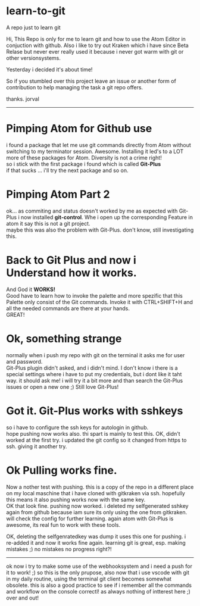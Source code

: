 # learn-to-git
A repo just to learn git

Hi,
This Repo is only for me to learn git and how to use the Atom Editor in conjuction with github.
Also i like to try out Kraken which i have since Beta Relase but never ever really used it because i never got warm with git or other versionsystems.

Yesterday i decided it's about time!

So if you stumbled over this project leave an issue or another form of contribution to help managing the task a git repo offers.

thanks. jorval

---

# Pimping Atom for Github use
i found a package that let me use git commands directly from Atom without switching to my terminator session. Awesome. Installing it led's to a LOT more of these packages for Atom. Diversity is not a crime right!<br />
so i stick with the first package i found which is called **Git-Plus**<br />
if that sucks ... i'll try the next package and so on.

# Pimping Atom Part 2
ok... as commiting and status doesn't worked by me as expected with Git-Plus i now installed **git-control**. Whe i open up the corresponding Feature in atom it say this is not a git project.<br />
maybe this was also the problem with Git-Plus. don't know, still investigating this.

# Back to Git Plus and now i Understand how it works.
And God it **WORKS!**<br />
Good have to learn how to invoke the palette and more spezific that this Palette only consist of the Git commands. Invoke it with CTRL+SHIFT+H and all the needed commands are there at your hands.<br />
GREAT!

# Ok, something strange
normally when i push my repo with git on the terminal it asks me for user and password.<br />
Git-Plus plugin didn't asked, and i didn't mind. I don't know i there is a special settings where i have to put my credentials, but i dont like it taht way. it should ask me! i will try it a bit more and than search the Git-Plus issues or open a new one ;) Still love Git-Plus!

# Got it. Git-Plus works with sshkeys
so i have to configure the ssh keys for autologin in github.<br />
hope pushing now works also. thi spart is mainly to test this.
OK, didn't worked at the first try. i updated the git config so it changed from https to ssh.
giving it another try.

# Ok Pulling works fine.
Now a nother test with pushing. this is a copy of the repo in a different place on my local maschine that i have cloned with gitkraken via ssh.
hopefully this means it also pushing works now with the same key.<br />
OK that look fine. pushing now worked. i deleted my selfgenerated sshkey again from github because iam sure its only using the one from gitkraken.<br />
will check the config for further learning. again atom with Git-Plus is awesome, its real fun to work with these tools.

OK, deleting the selfgenratedkey was dump it uses this one for pushing. i re-added it and now it works fine again. learning git is great, esp. making mistakes ;) no mistakes no progress right?!

---

ok now i try to make some use of the webhooksystem and i need a push for it to work! ;) so this is the only prupose, also now that i use vscode with git in my daily routine, using the terminal git client becomes somewhat obsolete. this is also a good practice to see if i remember all the commands and workflow on the console correctl! as always nothing of intterest here ;) over and out!
